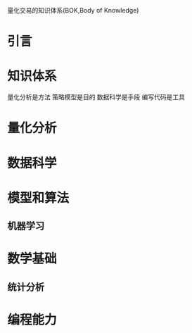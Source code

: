 量化交易的知识体系(BOK,Body of Knowledge)


# 引言

# 知识体系

量化分析是方法
策略模型是目的
数据科学是手段
编写代码是工具

# 量化分析

# 数据科学

# 模型和算法
## 机器学习

# 数学基础
## 统计分析

# 编程能力
